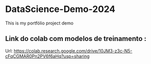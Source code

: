 # DataScience-Demo-2024
This is my portfólio project demo
## Link do colab com modelos de treinamento : 
Url: https://colab.research.google.com/drive/10JM3-z3c-N5-cFqCGMAR0Pn2PV6f6aHq?usp=sharing
